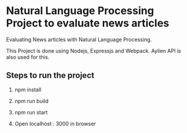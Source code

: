# Natural Language Processing Project to evaluate news articles

Evaluating News articles with Natural Language Processing.

This Project is done using Nodejs, Expressjs and Webpack. Aylien API is also used for this.

## Steps to run the project

1) npm install

2) npm run build

3) npm run start

4) Open localhost : 3000 in browser
